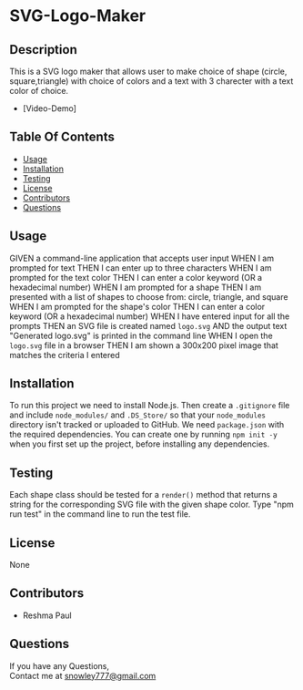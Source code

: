 # SVG-Logo-Maker

## Description

This is a SVG logo maker that allows user to make choice of shape (circle, square,triangle) with choice of colors and a text with 3 charecter with a text color of choice.

* [Video-Demo] 


## Table Of Contents

  * [Usage](#usage)
  * [Installation](#installation)
  * [Testing](#testing)
  * [License](#license)
  * [Contributors](#contributors)
  * [Questions](#Questions)

## Usage

GIVEN a command-line application that accepts user input
WHEN I am prompted for text
THEN I can enter up to three characters
WHEN I am prompted for the text color
THEN I can enter a color keyword (OR a hexadecimal number)
WHEN I am prompted for a shape
THEN I am presented with a list of shapes to choose from: circle, triangle, and square
WHEN I am prompted for the shape's color
THEN I can enter a color keyword (OR a hexadecimal number)
WHEN I have entered input for all the prompts
THEN an SVG file is created named `logo.svg`
AND the output text "Generated logo.svg" is printed in the command line
WHEN I open the `logo.svg` file in a browser
THEN I am shown a 300x200 pixel image that matches the criteria I entered

## Installation

  To run this project we need to install Node.js. Then create a `.gitignore` file and include `node_modules/` and `.DS_Store/` so that your `node_modules` directory isn't tracked or uploaded to GitHub. We need `package.json` with the required dependencies. You can create one by running `npm init -y` when you first set up the project, before installing any dependencies.

## Testing

Each shape class should be tested for a `render()` method that returns a string for the corresponding SVG file with the given shape color. Type "npm run test" in the command line to run the test file.

## License

  None

## Contributors
  - Reshma Paul

  ## Questions

  If you have any Questions,<br>
  Contact me at snowley777@gmail.com
